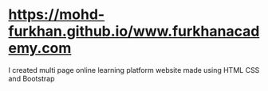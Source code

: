 # https://mohd-furkhan.github.io/www.furkhanacademy.com
I created multi page online learning platform website made using HTML CSS and Bootstrap
